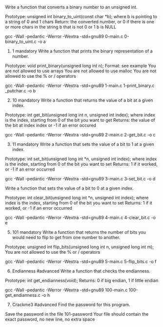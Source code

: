 Write a function that converts a binary number to an unsigned int.

Prototype: unsigned int binary_to_uint(const char *b);
where b is pointing to a string of 0 and 1 chars
Return: the converted number, or 0 if
there is one or more chars in the string b that is not 0 or 1
b is NULL

gcc -Wall -pedantic -Werror -Wextra -std=gnu89 0-main.c 0-binary_to_uint.c -o a

1. 1
mandatory
Write a function that prints the binary representation of a number.

Prototype: void print_binary(unsigned long int n);
Format: see example
You are not allowed to use arrays
You are not allowed to use malloc
You are not allowed to use the % or / operators

gcc -Wall -pedantic -Werror -Wextra -std=gnu89 1-main.c 1-print_binary.c _putchar.c -o b

2. 10
mandatory
Write a function that returns the value of a bit at a given index.

Prototype: int get_bit(unsigned long int n, unsigned int index);
where index is the index, starting from 0 of the bit you want to get
Returns: the value of the bit at index index or -1 if an error occured

gcc -Wall -pedantic -Werror -Wextra -std=gnu89 2-main.c 2-get_bit.c -o c

3. 11
mandatory
Write a function that sets the value of a bit to 1 at a given index.

Prototype: int set_bit(unsigned long int *n, unsigned int index);
where index is the index, starting from 0 of the bit you want to set
Returns: 1 if it worked, or -1 if an error occurred

gcc -Wall -pedantic -Werror -Wextra -std=gnu89 3-main.c 3-set_bit.c -o d

Write a function that sets the value of a bit to 0 at a given index.

Prototype: int clear_bit(unsigned long int *n, unsigned int index);
where index is the index, starting from 0 of the bit you want to set
Returns: 1 if it worked, or -1 if an error occurred

gcc -Wall -pedantic -Werror -Wextra -std=gnu89 4-main.c 4-clear_bit.c -o e

5. 101
mandatory
Write a function that returns the number of bits you would need to flip to get from one number to another.

Prototype: unsigned int flip_bits(unsigned long int n, unsigned long int m);
You are not allowed to use the % or / operators

gcc -Wall -pedantic -Werror -Wextra -std=gnu89 5-main.c 5-flip_bits.c -o f

6. Endianness
#advanced
Write a function that checks the endianness.

Prototype: int get_endianness(void);
Returns: 0 if big endian, 1 if little endian

gcc -Wall -pedantic -Werror -Wextra -std=gnu89 100-main.c 100-get_endianness.c -o h

7. Crackme3
#advanced
Find the password for this program.

Save the password in the file 101-password
Your file should contain the exact password, no new line, no extra space
